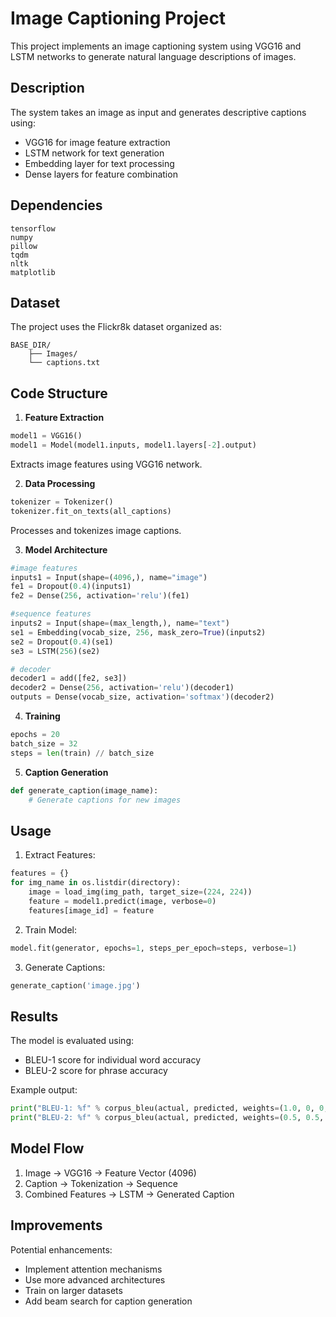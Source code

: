# Image Captioning Project

This project implements an image captioning system using VGG16 and LSTM networks to generate natural language descriptions of images.

## Description

The system takes an image as input and generates descriptive captions using:
- VGG16 for image feature extraction
- LSTM network for text generation
- Embedding layer for text processing
- Dense layers for feature combination

## Dependencies

```
tensorflow
numpy
pillow
tqdm
nltk
matplotlib
```

## Dataset

The project uses the Flickr8k dataset organized as:
```
BASE_DIR/
    ├── Images/         
    └── captions.txt    
```

## Code Structure

1. **Feature Extraction**
```python
model1 = VGG16()
model1 = Model(model1.inputs, model1.layers[-2].output)
```
Extracts image features using VGG16 network.

2. **Data Processing**
```python
tokenizer = Tokenizer()
tokenizer.fit_on_texts(all_captions)
```
Processes and tokenizes image captions.

3. **Model Architecture**
```python
#image features
inputs1 = Input(shape=(4096,), name="image")
fe1 = Dropout(0.4)(inputs1)
fe2 = Dense(256, activation='relu')(fe1)

#sequence features
inputs2 = Input(shape=(max_length,), name="text")
se1 = Embedding(vocab_size, 256, mask_zero=True)(inputs2)
se2 = Dropout(0.4)(se1)
se3 = LSTM(256)(se2)

# decoder 
decoder1 = add([fe2, se3])
decoder2 = Dense(256, activation='relu')(decoder1)
outputs = Dense(vocab_size, activation='softmax')(decoder2)
```

4. **Training**
```python
epochs = 20
batch_size = 32
steps = len(train) // batch_size
```

5. **Caption Generation**
```python
def generate_caption(image_name):
    # Generate captions for new images
```

## Usage

1. Extract Features:
```python
features = {}
for img_name in os.listdir(directory):
    image = load_img(img_path, target_size=(224, 224))
    feature = model1.predict(image, verbose=0)
    features[image_id] = feature
```

2. Train Model:
```python
model.fit(generator, epochs=1, steps_per_epoch=steps, verbose=1)
```

3. Generate Captions:
```python
generate_caption('image.jpg')
```

## Results

The model is evaluated using:
- BLEU-1 score for individual word accuracy
- BLEU-2 score for phrase accuracy

Example output:
```python
print("BLEU-1: %f" % corpus_bleu(actual, predicted, weights=(1.0, 0, 0, 0)))
print("BLEU-2: %f" % corpus_bleu(actual, predicted, weights=(0.5, 0.5, 0, 0)))
```

## Model Flow

1. Image → VGG16 → Feature Vector (4096)
2. Caption → Tokenization → Sequence
3. Combined Features → LSTM → Generated Caption

## Improvements

Potential enhancements:
- Implement attention mechanisms
- Use more advanced architectures
- Train on larger datasets
- Add beam search for caption generation
